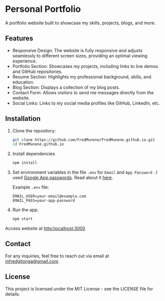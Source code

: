 # Personal Portfolio

A portfolio website built to showcase my skills, projects, blogs, and more.

## Features

+ Responsive Design: The website is fully responsive and adjusts seamlessly to different screen sizes, providing an optimal viewing experience.
+ Portfolio Section: Showcases my projects, including links to live demos and GitHub repositories.
+ Resume Section: Highlights my professional background, skills, and education.
+ Blog Section: Displays a collection of my blog posts.
+ Contact Form: Allows visitors to send me messages directly from the website.
+ Social Links: Links to my social media profiles like GitHub, LinkedIn, etc.

## Installation
1. Clone the repository:
    ```bash
    git clone https://github.com/FredMunene/FredMunene.github.io.git
    cd FredMunene.github.io
    ```
2.  Install dependencies
    ```bash
    npm install
    ```
3. Set environment variables in the file `.env` for `Email` and `App Password` . I used [Google App passwords](https://myaccount.google.com/apppasswords). Read about it [here](https://knowledge.workspace.google.com/kb/how-to-create-app-passwords-000009237).
   
    Example `.env` file:
    ```plaintext
    EMAIL_USER=your-email@example.com
    EMAIL_PASS=your-app-password
    ```

5. Run the app.
    ```bash
    npm start
    ```
Access website at [http:\\localhost:3000](http:\\localhost:3000)

## Contact

For any inquiries, feel free to reach out via email at [mfredgitonga@gmail.com](mailto:mfredgitonga@gmail.com).

## License

This project is licensed under the MIT License - see the LICENSE file for details.
